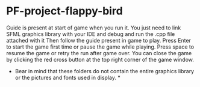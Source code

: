 # PF-project-flappy-bird
Guide is present at start of game when you run it. 
You just need to link SFML graphics library with your IDE and debug and run the .cpp file attached with it
Then follow the guide present in game to play.
Press Enter to start the game first time or pause the game while playing.
Press space to resume the game or retry the run after game over.
You can close the game by clicking the red cross button at the top right corner of the game window. 
* Bear in mind that these folders do not contain the entire graphics library or the pictures and fonts used in display. *
